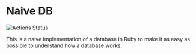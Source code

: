 # Naive DB
[![Actions Status](https://github.com/cuzzo/naive-db/workflows/Ruby/badge.svg)](https://github.com/cuzzo/naive-db/actions)

This is a naive implementation of a database in Ruby to make it as easy as possible to understand how a database works.
